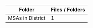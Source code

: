 | Folder           |   Files / Folders |
|------------------|-------------------|
| MSAs in District |                 1 |